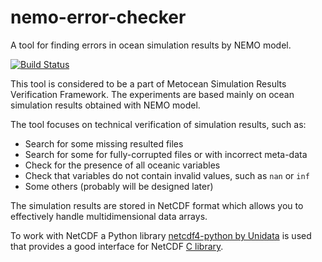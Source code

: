 # nemo-error-checker

A tool for finding errors in ocean simulation results by NEMO model.

[![Build Status](https://travis-ci.com/J3FALL/nemo-error-checker.svg?branch=master)](https://travis-ci.com/J3FALL/nemo-error-checker)

This tool is considered to be a part of Metocean Simulation Results Verification Framework. 
The experiments are based mainly on ocean simulation results obtained with NEMO model.

The tool focuses on technical verification of simulation results, such as:
- Search for some missing resulted files
- Search for some for fully-corrupted files or with incorrect meta-data
- Check for the presence of all oceanic variables
- Check that variables do not contain invalid values, such as `nan` or `inf`
- Some others (probably will be designed later)

The simulation results are stored in NetCDF format which allows you to effectively handle multidimensional data arrays.

To work with NetCDF a Python library [netcdf4-python by Unidata](https://github.com/Unidata/netcdf4-python) is used that provides a good interface for NetCDF [C library](https://github.com/Unidata/netcdf-c).
